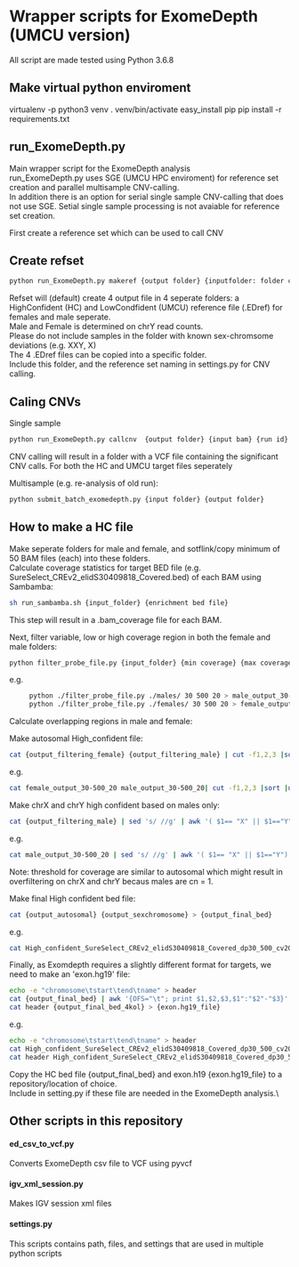 # Wrapper scripts for ExomeDepth (UMCU version)

All script are made tested using Python 3.6.8
## Make virtual python enviroment
virtualenv -p python3 venv
. venv/bin/activate
easy_install pip
pip install -r requirements.txt


## run_ExomeDepth.py
Main wrapper script for the ExomeDepth analysis\
run_ExomeDepth.py uses SGE (UMCU HPC enviroment) for reference set creation and parallel multisample CNV-calling.\
In addition there is an option for serial single sample CNV-calling that does not use SGE. Setial single sample processing is not avaiable for reference set creation.

First create a reference set which can be used to call CNV

## Create refset
``` bash
python run_ExomeDepth.py makeref {output folder} {inputfolder: folder containing realigned.BAM files} {prefix: i.e. Jan2020}
```
Refset will (default) create 4 output file in 4 seperate folders: a HighConfident (HC) and LowCondfident (UMCU) reference file (.EDref) for females and male seperate. \
Male and Female is determined on chrY read counts.\
Please do not include samples in the folder with known sex-chromsome deviations (e.g. XXY, X)\
The 4 .EDref files can be copied into a specific folder.\
Include this folder, and the reference set naming in settings.py for CNV calling.

## Caling CNVs
Single sample
``` bash
python run_ExomeDepth.py callcnv  {output folder} {input bam} {run id} {sample id} {refset prefix: i.e. Jan2020)
```
CNV calling will result in a folder with a VCF file containing the significant CNV calls. For both the HC and UMCU target files seperately

Multisample (e.g. re-analysis of old run):
``` bash
python submit_batch_exomedepth.py {input folder} {output folder} 
```

## How to make a HC file
Make seperate folders for male and female, and sotflink/copy minimum of 50 BAM files (each) into these folders.\
  Calculate coverage statistics for target BED file (e.g. SureSelect_CREv2_elidS30409818_Covered.bed) of each BAM using Sambamba:
  ``` bash
  sh run_sambamba.sh {input_folder} {enrichment bed file}
  ```
  This step will result in a .bam_coverage file for each BAM.

  Next, filter variable, low or high coverage region in both the female and male folders:
  ``` bash
  python filter_probe_file.py {input_folder} {min coverage} {max coverage} {max coefficient of variation} > {output_filtering}
  ```
  e.g.
  ``` bash
       python ./filter_probe_file.py ./males/ 30 500 20 > male_output_30-500_20
       python ./filter_probe_file.py ./females/ 30 500 20 > female_output_30-500_20
  ```

  Calculate overlapping regions in male and female:

  Make autosomal High_confident file:
  ``` bash
  cat {output_filtering_female} {output_filtering_male} | cut -f1,2,3 |sort |uniq -c | awk '($1==2)'| sed 's/ /\t/g' | sed 's/\t\t/\t/g' |cut -f5,6,7 | awk '($1 != "X" && $1 != "Y")' |sort -nk1 -nk2 > {output_autosomal}
  ```
  e.g.
  ``` bash
  cat female_output_30-500_20 male_output_30-500_20| cut -f1,2,3 |sort |uniq -c | awk '($1==2)'| sed 's/ /\t/g' | sed 's/\t\t/\t/g' |cut -f5,6,7 | awk '($1 != "X" && $1 != "Y")' |sort -nk1 -nk2 > High_confident_SureSelect_CREv2_elidS30409818_Covered_dp30_500_cv20_noSex.bed
  ```

  Make chrX and chrY high confident based on males only:
  ``` bash
  cat {output_filtering_male} | sed 's/ //g' | awk '( $1== "X" || $1=="Y")' |cut -f1,2,3 > {output_sexchromosome}
  ```
  e.g.
  ``` bash
  cat male_output_30-500_20 | sed 's/ //g' | awk '( $1== "X" || $1=="Y")' |cut -f1,2,3 > High_confident_SureSelect_CREv2_elidS30409818_Covered_dp30_500_cv20_male.bed
  ```
  Note: threshold for coverage are similar to autosomal which might result in overfiltering on chrX and chrY becaus males are cn = 1.
 
  Make final High confident bed file:
  ``` bash
  cat {output_autosomal} {output_sexchromosome} > {output_final_bed}
  ```
  e.g.
  ``` bash
  cat High_confident_SureSelect_CREv2_elidS30409818_Covered_dp30_500_cv20_noSex.bed High_confident_SureSelect_CREv2_elidS30409818_Covered_dp30_500_cv20_male.bed > High_confident_SureSelect_CREv2_elidS30409818_Covered_dp30_500_cv20.bed
  ``` 

  Finally, as Exomdepth requires a slightly different format for targets, we need to make an 'exon.hg19' file:
  ``` bash
  echo -e "chromosome\tstart\tend\tname" > header
  cat {output_final_bed} | awk '{OFS="\t"; print $1,$2,$3,$1":"$2"-"$3}' > {output_final_bed_4kol}
  cat header {output_final_bed_4kol} > {exon.hg19_file}
  ```
  e.g.
  ``` bash
  echo -e "chromosome\tstart\tend\tname" > header
  cat High_confident_SureSelect_CREv2_elidS30409818_Covered_dp30_500_cv20.bed | awk '{OFS="\t"; print $1,$2,$3,$1":"$2"-"$3}' > High_confident_SureSelect_CREv2_elidS30409818_Covered_dp30_500_cv20_4kol.bed
  cat header High_confident_SureSelect_CREv2_elidS30409818_Covered_dp30_500_cv20_4kol.bed > exons.hg19.full_HC_CREv2_elidS30409818.tsv
  ```

  Copy the HC bed file {output_final_bed} and exon.h19 {exon.hg19_file} to a repository/location of choice.\
  Include in setting.py if these file are needed in the ExomeDepth analysis.\

## Other scripts in this repository 
#### ed_csv_to_vcf.py
Converts ExomeDepth csv file to VCF using pyvcf

#### igv_xml_session.py
Makes IGV session xml files

#### settings.py
This scripts contains path, files, and settings that are used in multiple python scripts

